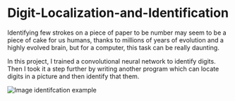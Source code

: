 # Digit-Localization-and-Identification

Identifying few strokes on a piece of paper to be number may seem to be a piece of cake for us humans, thanks to millions of years of evolution and a highly evolved brain, but for a computer, this task can be really daunting.

In this project, I trained a convolutional neural network to identify digits. Then I took it a step further by writing another program which can locate digits in a picture and then identify that them.

![Image identifcation example](https://www.concordia.ca/students/birks/student-id/8-digit-student-id-card/_jcr_content/content-main/image.img.jpg/1449603985466.jpg)
